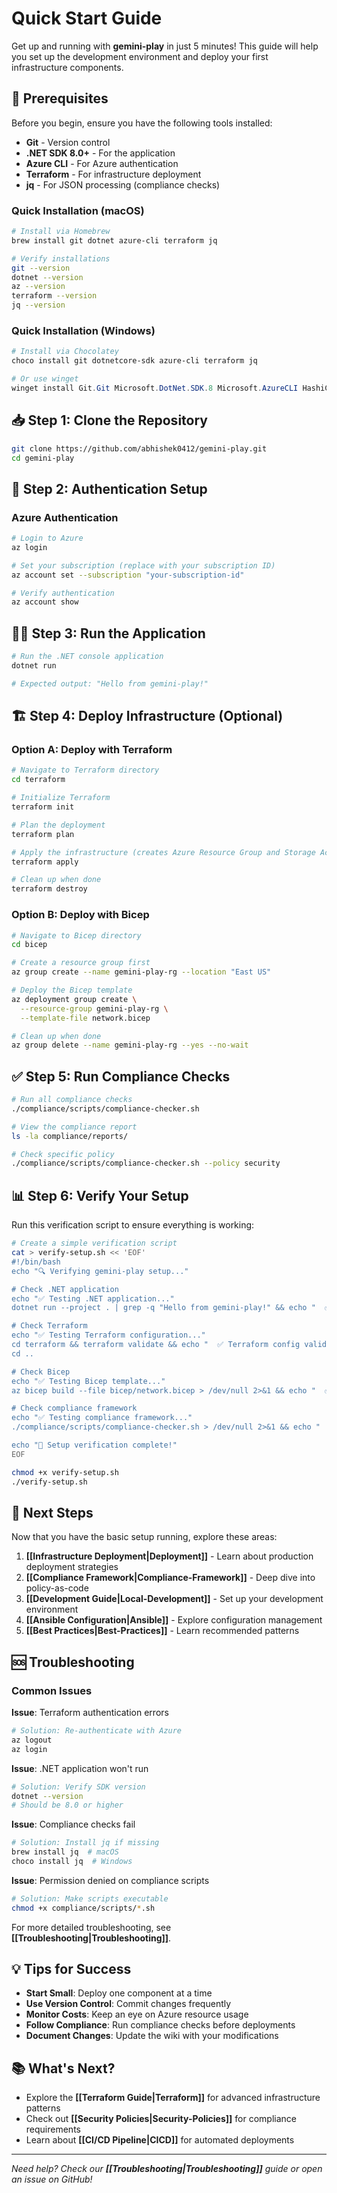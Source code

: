 # Quick Start Guide

Get up and running with **gemini-play** in just 5 minutes! This guide will help you set up the development environment and deploy your first infrastructure components.

## 🚀 Prerequisites

Before you begin, ensure you have the following tools installed:

- **Git** - Version control
- **.NET SDK 8.0+** - For the application
- **Azure CLI** - For Azure authentication
- **Terraform** - For infrastructure deployment
- **jq** - For JSON processing (compliance checks)

### Quick Installation (macOS)

```bash
# Install via Homebrew
brew install git dotnet azure-cli terraform jq

# Verify installations
git --version
dotnet --version
az --version
terraform --version
jq --version
```

### Quick Installation (Windows)

```powershell
# Install via Chocolatey
choco install git dotnetcore-sdk azure-cli terraform jq

# Or use winget
winget install Git.Git Microsoft.DotNet.SDK.8 Microsoft.AzureCLI HashiCorp.Terraform jqlang.jq
```

## 📥 Step 1: Clone the Repository

```bash
git clone https://github.com/abhishek0412/gemini-play.git
cd gemini-play
```

## 🔐 Step 2: Authentication Setup

### Azure Authentication
```bash
# Login to Azure
az login

# Set your subscription (replace with your subscription ID)
az account set --subscription "your-subscription-id"

# Verify authentication
az account show
```

## 🏃‍♂️ Step 3: Run the Application

```bash
# Run the .NET console application
dotnet run

# Expected output: "Hello from gemini-play!"
```

## 🏗️ Step 4: Deploy Infrastructure (Optional)

### Option A: Deploy with Terraform

```bash
# Navigate to Terraform directory
cd terraform

# Initialize Terraform
terraform init

# Plan the deployment
terraform plan

# Apply the infrastructure (creates Azure Resource Group and Storage Account)
terraform apply

# Clean up when done
terraform destroy
```

### Option B: Deploy with Bicep

```bash
# Navigate to Bicep directory
cd bicep

# Create a resource group first
az group create --name gemini-play-rg --location "East US"

# Deploy the Bicep template
az deployment group create \
  --resource-group gemini-play-rg \
  --template-file network.bicep

# Clean up when done
az group delete --name gemini-play-rg --yes --no-wait
```

## ✅ Step 5: Run Compliance Checks

```bash
# Run all compliance checks
./compliance/scripts/compliance-checker.sh

# View the compliance report
ls -la compliance/reports/

# Check specific policy
./compliance/scripts/compliance-checker.sh --policy security
```

## 📊 Step 6: Verify Your Setup

Run this verification script to ensure everything is working:

```bash
# Create a simple verification script
cat > verify-setup.sh << 'EOF'
#!/bin/bash
echo "🔍 Verifying gemini-play setup..."

# Check .NET application
echo "✅ Testing .NET application..."
dotnet run --project . | grep -q "Hello from gemini-play!" && echo "  ✅ .NET app works" || echo "  ❌ .NET app failed"

# Check Terraform
echo "✅ Testing Terraform configuration..."
cd terraform && terraform validate && echo "  ✅ Terraform config valid" || echo "  ❌ Terraform config invalid"
cd ..

# Check Bicep
echo "✅ Testing Bicep template..."
az bicep build --file bicep/network.bicep > /dev/null 2>&1 && echo "  ✅ Bicep template valid" || echo "  ❌ Bicep template invalid"

# Check compliance framework
echo "✅ Testing compliance framework..."
./compliance/scripts/compliance-checker.sh > /dev/null 2>&1 && echo "  ✅ Compliance checks work" || echo "  ⚠️ Compliance checks have findings (normal)"

echo "🎉 Setup verification complete!"
EOF

chmod +x verify-setup.sh
./verify-setup.sh
```

## 🎯 Next Steps

Now that you have the basic setup running, explore these areas:

1. **[[Infrastructure Deployment|Deployment]]** - Learn about production deployment strategies
2. **[[Compliance Framework|Compliance-Framework]]** - Deep dive into policy-as-code
3. **[[Development Guide|Local-Development]]** - Set up your development environment
4. **[[Ansible Configuration|Ansible]]** - Explore configuration management
5. **[[Best Practices|Best-Practices]]** - Learn recommended patterns

## 🆘 Troubleshooting

### Common Issues

**Issue**: Terraform authentication errors
```bash
# Solution: Re-authenticate with Azure
az logout
az login
```

**Issue**: .NET application won't run
```bash
# Solution: Verify SDK version
dotnet --version
# Should be 8.0 or higher
```

**Issue**: Compliance checks fail
```bash
# Solution: Install jq if missing
brew install jq  # macOS
choco install jq  # Windows
```

**Issue**: Permission denied on compliance scripts
```bash
# Solution: Make scripts executable
chmod +x compliance/scripts/*.sh
```

For more detailed troubleshooting, see **[[Troubleshooting|Troubleshooting]]**.

## 💡 Tips for Success

- **Start Small**: Deploy one component at a time
- **Use Version Control**: Commit changes frequently
- **Monitor Costs**: Keep an eye on Azure resource usage
- **Follow Compliance**: Run compliance checks before deployments
- **Document Changes**: Update the wiki with your modifications

## 📚 What's Next?

- Explore the **[[Terraform Guide|Terraform]]** for advanced infrastructure patterns
- Check out **[[Security Policies|Security-Policies]]** for compliance requirements
- Learn about **[[CI/CD Pipeline|CICD]]** for automated deployments

---

*Need help? Check our **[[Troubleshooting|Troubleshooting]]** guide or open an issue on GitHub!*
